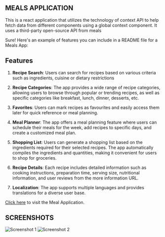 ## **MEALS** **APPLICATION**

This is a react application that utilizes the technology of context API to help fetch data from different components using a global context component. It uses a third-party open-source API from meals

Sure! Here's an example of features you can include in a README file for a Meals App:

## **Features**


1. **Recipe Search**: Users can search for recipes based on various criteria such as ingredients, cuisine or dietary restrictions

2. **Recipe Categories**: The app provides a wide range of recipe categories, allowing users to browse through popular or trending recipes, as well as specific categories like breakfast, lunch, dinner, desserts, etc.

3. **Favorites**: Users can mark recipes as favourites and easily access them later for quick reference or meal planning.

4. **Meal Planner**: The app offers a meal planning feature where users can schedule their meals for the week, add recipes to specific days, and create a customized meal plan.
5. **Shopping List**: Users can generate a shopping list based on the ingredients required for their selected recipes. The app automatically compiles the ingredients and quantities, making it convenient for users to shop for groceries.

6. **Recipe Details**: Each recipe includes detailed information such as cooking instructions, preparation time, serving size, nutritional information, and user reviews from the more information URL.

7. **Localization**: The app supports multiple languages and provides translations for a diverse user base.

[Click here](https://www.example.com) to visit the Meal Application.

## **SCREENSHOTS**

![Screenshot 1](Meals_application/public/screenshots/capture1.png)
![Screenshot 2](Meals_application/public/screenshots/capture2.png)



